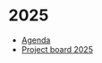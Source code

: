 # 2025

- [Agenda](https://github.com/DIVD-works/2025/labels/Agenda)
- [Project board 2025](https://github.com/orgs/DIVD-works/projects/4) 

